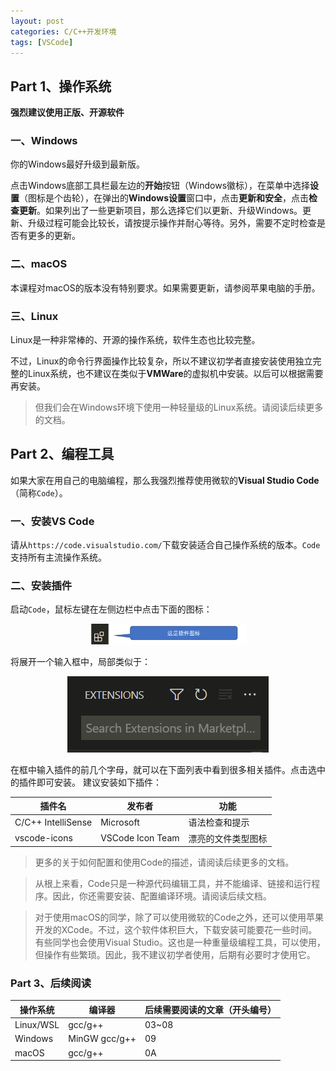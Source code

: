 ```yaml
---
layout: post
categories: C/C++开发环境
tags: [VSCode]
---
```


## Part 1、操作系统

**强烈建议使用正版、开源软件**

### 一、Windows

你的Windows最好升级到最新版。

点击Windows底部工具栏最左边的**开始**按钮（Windows徽标），在菜单中选择**设置**（图标是个齿轮），在弹出的**Windows设置**窗口中，点击**更新和安全**，点击**检查更新**。如果列出了一些更新项目，那么选择它们以更新、升级Windows。更新、升级过程可能会比较长，请按提示操作并耐心等待。另外，需要不定时检查是否有更多的更新。

### 二、macOS

本课程对macOS的版本没有特别要求。如果需要更新，请参阅苹果电脑的手册。

### 三、Linux
Linux是一种非常棒的、开源的操作系统，软件生态也比较完整。

不过，Linux的命令行界面操作比较复杂，所以不建议初学者直接安装使用独立完整的Linux系统，也不建议在类似于**VMWare**的虚拟机中安装。以后可以根据需要再安装。

>但我们会在Windows环境下使用一种轻量级的Linux系统。请阅读后续更多的文档。

## Part 2、编程工具

如果大家在用自己的电脑编程，那么我强烈推荐使用微软的**Visual Studio Code**（简称`Code`）。

### 一、安装VS Code

请从`https://code.visualstudio.com/`下载安装适合自己操作系统的版本。`Code`支持所有主流操作系统。

### 二、安装插件

启动`Code`，鼠标左键在左侧边栏中点击下面的图标：
<div style="text-align:center;">
<img src="/assets/images/blog/plug-in-icon.png" style="width:50%;">
</div>

将展开一个输入框中，局部类似于：
<div style="text-align:center;">
<img src="/assets/images/blog/search-plugin.png" style="height:40%;">
</div>
 
在框中输入插件的前几个字母，就可以在下面列表中看到很多相关插件。点击选中的插件即可安装。
建议安装如下插件：

|插件名|发布者|功能|
| --- | --- | --- |
|C/C++ IntelliSense|Microsoft|语法检查和提示|
|vscode-icons|VSCode Icon Team|漂亮的文件类型图标|


>更多的关于如何配置和使用Code的描述，请阅读后续更多的文档。

>从根上来看，Code只是一种源代码编辑工具，并不能编译、链接和运行程序。因此，你还需要安装、配置编译环境。请阅读后续文档。

>对于使用macOS的同学，除了可以使用微软的Code之外，还可以使用苹果开发的XCode。不过，这个软件体积巨大，下载安装可能要花一些时间。有些同学也会使用Visual Studio。这也是一种重量级编程工具，可以使用，但操作有些繁琐。因此，我不建议初学者使用，后期有必要时才使用它。

### Part 3、后续阅读

|操作系统|编译器|后续需要阅读的文章（开头编号）|
| --- | --- | --- |
| Linux/WSL | gcc/g++ | 03~08 |
| Windows | MinGW gcc/g++ | 09 |
| macOS | gcc/g++ | 0A |